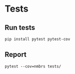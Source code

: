 # Tests

## Run tests

```commandline
pip install pytest pytest-cov
```

## Report

```commandline
pytest --cov=nmbrs tests/
```
